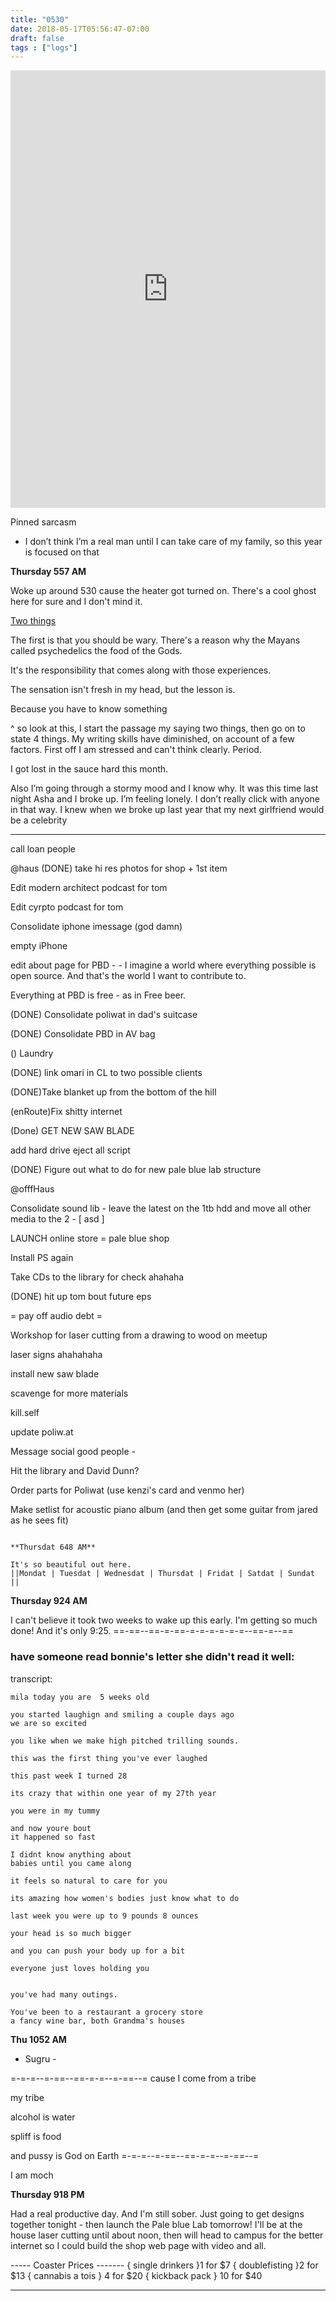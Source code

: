 ```yaml
---
title: "0530"
date: 2018-05-17T05:56:47-07:00
draft: false
tags : ["logs"]
---
```


<iframe width="100%" height="700" scrolling="no" frameborder="no" allow="autoplay" src="https://w.soundcloud.com/player/?url=https%3A//api.soundcloud.com/tracks/446147289%3Fsecret_token%3Ds-3FGUh&color=%23ff5500&auto_play=false&hide_related=false&show_comments=true&show_user=true&show_reposts=false&show_teaser=true&visual=true"></iframe>

Pinned sarcasm

- I don’t think I’m a real man until I can take care of my family, so this year is focused on that

**Thursday 557 AM**

Woke up around 530 cause the heater got turned on. There's a cool ghost here for sure and I don't mind it.


 <a href="https://ucsccampusreserve.ucsc.edu/maps-habitats-and-organisms/habitats-and-geography/cave-gulch.html">
Two things </a>

The first is that you should be wary. There's a reason why the Mayans called psychedelics the food of the Gods.

It's the responsibility that comes along with those experiences.

The sensation isn't fresh in my head, but the lesson is.

Because you have to know something

^ so look at this, I start the passage my saying two things, then go on to state 4 things. My writing skills have diminished, on account of a few factors. First off I am stressed and can't think clearly. Period.


I got lost in the sauce hard this month.

Also I’m going through a stormy mood and I know why. It was this time last night Asha and I broke up. I’m feeling lonely. I don’t really click with anyone in that way. I knew when we broke up last year that my next girlfriend would be a celebrity

---
call loan people


@haus
(DONE)  take hi res photos for shop + 1st item

Edit modern architect podcast for tom

Edit cyrpto podcast for tom

Consolidate iphone imessage (god damn)

empty iPhone

edit about page for PBD -    - I imagine a world where everything possible is open source. And that's the world I want to contribute to.

Everything at PBD is free - as in Free beer.

(DONE) Consolidate poliwat in dad's suitcase

(DONE) Consolidate PBD in AV bag

() Laundry

(DONE) link omari in CL to two possible clients


(DONE)Take blanket up from the bottom of the hill

(enRoute)Fix shitty internet

(Done) GET NEW SAW BLADE

add hard drive eject all script

(DONE) Figure out what to do for new pale blue lab structure

@offfHaus

Consolidate sound lib - leave the latest on the 1tb hdd and move all other media to the 2 - [ asd ]

LAUNCH online store = pale blue shop

Install PS again

Take CDs to the library for check ahahaha

(DONE) hit up tom bout future eps

= pay off audio debt =

Workshop for laser cutting from a drawing to wood on meetup

laser signs ahahahaha

install new saw blade

scavenge for more materials

kill.self

update poliw.at

Message social good people -

Hit the library and David Dunn?

Order parts for Poliwat (use kenzi's card and venmo her)

Make setlist for acoustic piano album (and then get some guitar from jared as he sees fit)

```

**Thursdat 648 AM**

It's so beautiful out here.
||Mondat | Tuesdat | Wednesdat | Thursdat | Fridat | Satdat | Sundat ||
```



**Thursday 924 AM**

I can't believe it took two weeks to wake up this early. I'm getting so much done! And it's only 9:25.
==-==--==-=-==-=-=-=-=-=-=--==-=--==

### have someone read bonnie's letter she didn't read it well:

transcript:
```
mila today you are  5 weeks old

you started laughign and smiling a couple days ago
we are so excited

you like when we make high pitched trilling sounds.

this was the first thing you've ever laughed

this past week I turned 28

its crazy that within one year of my 27th year

you were in my tummy

and now youre bout
it happened so fast

I didnt know anything about
babies until you came along

it feels so natural to care for you

its amazing how women's bodies just know what to do

last week you were up to 9 pounds 8 ounces

your head is so much bigger

and you can push your body up for a bit

everyone just loves holding you


you've had many outings.

You've been to a restaurant a grocery store
a fancy wine bar, both Grandma's houses  
```

**Thu 1052 AM**

  - Sugru -


=-=-=--=-==--==-=-=--=-==--=
cause I come from a tribe

my tribe

alcohol is water

spliff is food

and pussy is God on Earth
=-=-=--=-==--==-=-=--=-==--=


I am moch



**Thursday 918 PM**

Had a real productive day. And I'm still sober. Just going to get designs together tonight - then launch the Pale blue Lab tomorrow! I'll be at the house laser cutting until about noon, then will head to campus for the better internet so I could build the shop web page with video and all.

----- Coaster Prices -------
{ single drinkers }1 for $7
{ doublefisting }2 for $13
{ cannabis a tois } 4 for $20
{ kickback pack } 10 for $40
----- ----- ----- ----- -----
